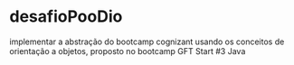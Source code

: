 # desafioPooDio
implementar a abstração do bootcamp cognizant usando os conceitos de orientação a objetos, proposto no bootcamp GFT Start #3 Java
